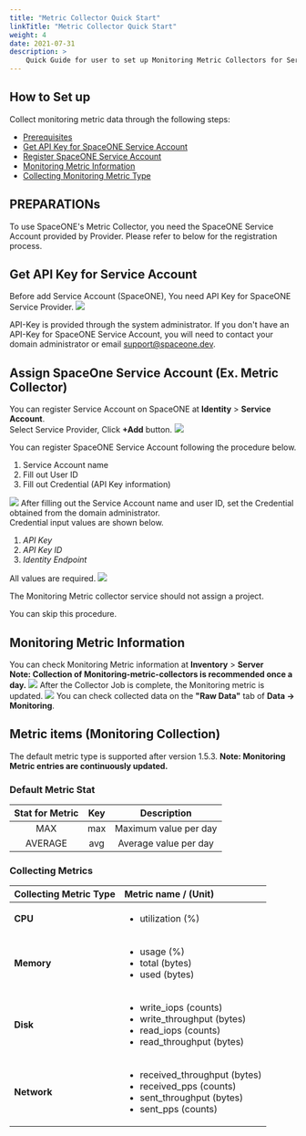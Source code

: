 ```yaml
---
title: "Metric Collector Quick Start"
linkTitle: "Metric Collector Quick Start"
weight: 4
date: 2021-07-31
description: >
    Quick Guide for user to set up Monitoring Metric Collectors for Servers over Clouds.
---
```


## How to Set up
Collect monitoring metric data through the following steps:

* [Prerequisites](metric-collector-quick-start.md#prerequisites)
* [Get API Key for SpaceONE Service Account](metric-collector-quick-start.md#get-api-key-for-spaceone-service-account)
* [Register SpaceONE Service Account](metric-collector-quick-start.md#register-spaceone-service-account-ex-metric-collector)
* [Monitoring Metric Information](metric-collector-quick-start.md#monitoring-metric-information) 
* [Collecting Monitoring Metric Type](metric-collector-quick-start.md#collecting-monitoring-metric-type)

## PREPARATIONs
To use SpaceONE's Metric Collector, you need the SpaceONE Service Account provided by Provider. Please refer to below for the registration process.

## Get API Key for Service Account
Before add Service Account \(SpaceONE\), You need API Key for SpaceONE Service Provider.
![](/docs/guides/admin_guide/getting-started/metric-collector_img/metric-collector-api_key.png)

<!-- {% hint style="info" %} -->
API-Key is provided through the system administrator. If you don't have an API-Key for SpaceONE Service Account, you will need to contact your domain administrator or email support@spaceone.dev.
<!-- {% endhint %} -->

## Assign SpaceOne Service Account \(Ex. Metric Collector\)
You can register Service Account on SpaceONE at **Identity** &gt; **Service Account**.<br>
Select Service Provider, Click **+Add** button.
![](/docs/guides/admin_guide/getting-started/metric-collector_img/metric-collector_image_01.png)

You can register SpaceONE Service Account following the procedure below.
1. Service Account name
2. Fill out User ID
3. Fill out Credential \(API Key information\)

![](/docs/guides/admin_guide/getting-started/metric-collector_img/metric-collector_image_02.png)
After filling out the Service Account name and user ID, set the Credential obtained from the domain administrator.‌ <br>
Credential input values are shown below.‌ <br>

1. _API Key_
2. _API Key ID_
3. _Identity Endpoint_

All values are required.
![](/docs/guides/admin_guide/getting-started/metric-collector_img/metric-collector_image_03.png)

<!-- {% hint style="info" %} -->
The Monitoring Metric collector service should not assign a project.

You can skip this procedure.
<!-- {% endhint %} -->

## Monitoring Metric Information
You can check Monitoring Metric information at **Inventory** &gt; **Server**<br>
**Note: Collection of Monitoring-metric-collectors is recommended once a day.** 
![](/docs/guides/admin_guide/getting-started/metric-collector_img/metric-collector_image_04.png)
After the Collector Job is complete, the Monitoring metric is updated.
![](/docs/guides/admin_guide/getting-started/metric-collector_img/metric-collector_image_05.png)
You can check collected data on the **"Raw Data"** tab of **Data -&gt; Monitoring**.

## Metric items \(Monitoring Collection\)
<!-- {% hint style="info" %} -->
The default metric type is supported after version 1.5.3.
**Note: Monitoring Metric entries are continuously updated.**
<!-- {% endhint %} -->

### Default Metric Stat

| Stat for Metric | Key | Description |
| :---: | :---: | :---: |
| MAX | max | Maximum value per day |
| AVERAGE | avg | Average value per day |

### Collecting Metrics

<table>
  <thead>
    <tr>
      <th style="text-align:left">Collecting Metric Type</th>
      <th style="text-align:left">Metric name / (Unit)</th>
    </tr>
  </thead>
  <tbody>
    <tr>
      <td style="text-align:left"><b>CPU</b>
      </td>
      <td style="text-align:left">
        <ul>
          <li>utilization (%)</li>
        </ul>
      </td>
    </tr>
    <tr>
      <td style="text-align:left"><b>Memory</b>
      </td>
      <td style="text-align:left">
        <ul>
          <li>usage (%)</li>
          <li>total (bytes)</li>
          <li>used (bytes)</li>
        </ul>
      </td>
    </tr>
    <tr>
      <td style="text-align:left"><b>Disk</b>
      </td>
      <td style="text-align:left">
        <ul>
          <li>write_iops (counts)</li>
          <li>write_throughput (bytes)</li>
          <li>read_iops (counts)</li>
          <li>read_throughput (bytes)</li>
        </ul>
      </td>
    </tr>
    <tr>
      <td style="text-align:left"><b>Network</b>
      </td>
      <td style="text-align:left">
        <ul>
          <li>received_throughput (bytes)</li>
          <li>received_pps (counts)</li>
          <li>sent_throughput (bytes)</li>
          <li>sent_pps (counts)</li>
        </ul>
      </td>
    </tr>
  </tbody>
</table>
